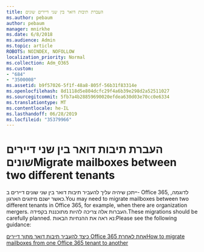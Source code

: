 ```yaml
---
title: העברת תיבות דואר בין שני דיירים שונים
ms.author: pebaum
author: pebaum
manager: mnirkhe
ms.date: 6/8/2018
ms.audience: Admin
ms.topic: article
ROBOTS: NOINDEX, NOFOLLOW
localization_priority: Normal
ms.collection: Adm_O365
ms.custom:
- "684"
- "3500008"
ms.assetid: b9f57026-5f1f-48a8-805f-56b31f83314e
ms.openlocfilehash: 8d1118d5e804dcfc29f4a6b39e298d2a52511027
ms.sourcegitcommit: 5fb7a4b28859690020efdea630d03e70cc0e6334
ms.translationtype: MT
ms.contentlocale: he-IL
ms.lasthandoff: 06/28/2019
ms.locfileid: "35379966"
---
```

# <a name="migrate-mailboxes-between-two-different-tenants"></a><span data-ttu-id="e9883-102">העברת תיבות דואר בין שני דיירים שונים</span><span class="sxs-lookup"><span data-stu-id="e9883-102">Migrate mailboxes between two different tenants</span></span>

<span data-ttu-id="e9883-103">ייתכן שיהיה עליך להעביר תיבות דואר בין שני שונים דיירים ב- Office 365, לדוגמה, כאשר ישנם מיזוגים הארגון.</span><span class="sxs-lookup"><span data-stu-id="e9883-103">You may need to migrate mailboxes between two different tenants in Office 365, for example, when there are organization mergers.</span></span> <span data-ttu-id="e9883-104">העברות אלה צריכה להיות מתוכננת בקפידה.</span><span class="sxs-lookup"><span data-stu-id="e9883-104">These migrations should be carefully planned.</span></span> <span data-ttu-id="e9883-105">נא ראה את ההנחיות הבאות:</span><span class="sxs-lookup"><span data-stu-id="e9883-105">Please see the following guidance:</span></span>
  
[<span data-ttu-id="e9883-106">כיצד להעביר תיבות דואר מתוך דיירים Office 365 אחת לאחרת</span><span class="sxs-lookup"><span data-stu-id="e9883-106">How to migrate mailboxes from one Office 365 tenant to another</span></span>](https://support.office.com/article/how-to-migrate-mailboxes-from-one-office-365-tenant-to-another-65af7d77-3e79-44d4-9173-04fd991358b7)
  